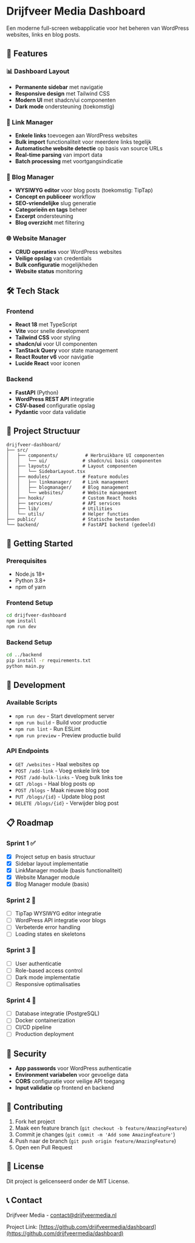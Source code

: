 # Drijfveer Media Dashboard

Een moderne full-screen webapplicatie voor het beheren van WordPress websites, links en blog posts.

## 🚀 Features

### 📊 Dashboard Layout
- **Permanente sidebar** met navigatie
- **Responsive design** met Tailwind CSS
- **Modern UI** met shadcn/ui componenten
- **Dark mode** ondersteuning (toekomstig)

### 🔗 Link Manager
- **Enkele links** toevoegen aan WordPress websites
- **Bulk import** functionaliteit voor meerdere links tegelijk
- **Automatische website detectie** op basis van source URLs
- **Real-time parsing** van import data
- **Batch processing** met voortgangsindicatie

### 📝 Blog Manager
- **WYSIWYG editor** voor blog posts (toekomstig: TipTap)
- **Concept en publiceer** workflow
- **SEO-vriendelijke** slug generatie
- **Categorieën en tags** beheer
- **Excerpt** ondersteuning
- **Blog overzicht** met filtering

### 🌐 Website Manager
- **CRUD operaties** voor WordPress websites
- **Veilige opslag** van credentials
- **Bulk configuratie** mogelijkheden
- **Website status** monitoring

## 🛠️ Tech Stack

### Frontend
- **React 18** met TypeScript
- **Vite** voor snelle development
- **Tailwind CSS** voor styling
- **shadcn/ui** voor UI componenten
- **TanStack Query** voor state management
- **React Router v6** voor navigatie
- **Lucide React** voor iconen

### Backend
- **FastAPI** (Python)
- **WordPress REST API** integratie
- **CSV-based** configuratie opslag
- **Pydantic** voor data validatie

## 📁 Project Structuur

```
drijfveer-dashboard/
├── src/
│   ├── components/          # Herbruikbare UI componenten
│   │   └── ui/             # shadcn/ui basis componenten
│   ├── layouts/            # Layout componenten
│   │   └── SidebarLayout.tsx
│   ├── modules/            # Feature modules
│   │   ├── linkmanager/    # Link management
│   │   ├── blogmanager/    # Blog management
│   │   └── websites/       # Website management
│   ├── hooks/              # Custom React hooks
│   ├── services/           # API services
│   ├── lib/                # Utilities
│   └── utils/              # Helper functies
├── public/                 # Statische bestanden
└── backend/                # FastAPI backend (gedeeld)
```

## 🚀 Getting Started

### Prerequisites
- Node.js 18+
- Python 3.8+
- npm of yarn

### Frontend Setup
```bash
cd drijfveer-dashboard
npm install
npm run dev
```

### Backend Setup
```bash
cd ../backend
pip install -r requirements.txt
python main.py
```

## 🔧 Development

### Available Scripts
- `npm run dev` - Start development server
- `npm run build` - Build voor productie
- `npm run lint` - Run ESLint
- `npm run preview` - Preview productie build

### API Endpoints
- `GET /websites` - Haal websites op
- `POST /add-link` - Voeg enkele link toe
- `POST /add-bulk-links` - Voeg bulk links toe
- `GET /blogs` - Haal blog posts op
- `POST /blogs` - Maak nieuwe blog post
- `PUT /blogs/{id}` - Update blog post
- `DELETE /blogs/{id}` - Verwijder blog post

## 📋 Roadmap

### Sprint 1 ✅
- [x] Project setup en basis structuur
- [x] Sidebar layout implementatie
- [x] LinkManager module (basis functionaliteit)
- [x] Website Manager module
- [x] Blog Manager module (basis)

### Sprint 2 🚧
- [ ] TipTap WYSIWYG editor integratie
- [ ] WordPress API integratie voor blogs
- [ ] Verbeterde error handling
- [ ] Loading states en skeletons

### Sprint 3 📅
- [ ] User authenticatie
- [ ] Role-based access control
- [ ] Dark mode implementatie
- [ ] Responsive optimalisaties

### Sprint 4 📅
- [ ] Database integratie (PostgreSQL)
- [ ] Docker containerization
- [ ] CI/CD pipeline
- [ ] Production deployment

## 🔐 Security

- **App passwords** voor WordPress authenticatie
- **Environment variabelen** voor gevoelige data
- **CORS** configuratie voor veilige API toegang
- **Input validatie** op frontend en backend

## 🤝 Contributing

1. Fork het project
2. Maak een feature branch (`git checkout -b feature/AmazingFeature`)
3. Commit je changes (`git commit -m 'Add some AmazingFeature'`)
4. Push naar de branch (`git push origin feature/AmazingFeature`)
5. Open een Pull Request

## 📝 License

Dit project is gelicenseerd onder de MIT License.

## 📞 Contact

Drijfveer Media - [contact@drijfveermedia.nl](mailto:contact@drijfveermedia.nl)

Project Link: [https://github.com/drijfveermedia/dashboard](https://github.com/drijfveermedia/dashboard)

